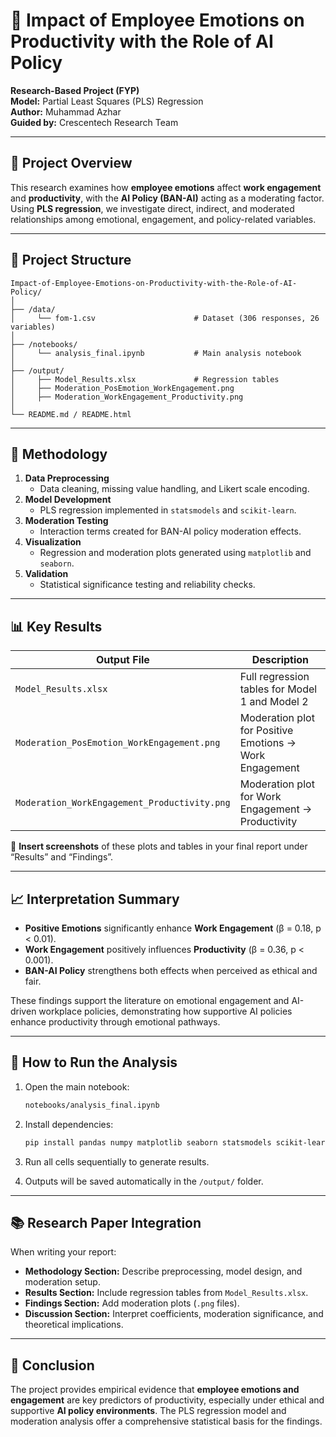 
# 📘 Impact of Employee Emotions on Productivity with the Role of AI Policy

**Research-Based Project (FYP)**  
**Model:** Partial Least Squares (PLS) Regression  
**Author:** Muhammad Azhar  
**Guided by:** Crescentech Research Team  

---

## 🧭 Project Overview

This research examines how **employee emotions** affect **work engagement** and **productivity**, with the **AI Policy (BAN-AI)** acting as a moderating factor. Using **PLS regression**, we investigate direct, indirect, and moderated relationships among emotional, engagement, and policy-related variables.

---

## 📂 Project Structure

```
Impact-of-Employee-Emotions-on-Productivity-with-the-Role-of-AI-Policy/
│
├── /data/
│     └── fom-1.csv                      # Dataset (306 responses, 26 variables)
│
├── /notebooks/
│     └── analysis_final.ipynb           # Main analysis notebook
│
├── /output/
│     ├── Model_Results.xlsx             # Regression tables
│     ├── Moderation_PosEmotion_WorkEngagement.png
│     ├── Moderation_WorkEngagement_Productivity.png
│
└── README.md / README.html
```

---

## 🧠 Methodology

1. **Data Preprocessing**
   - Data cleaning, missing value handling, and Likert scale encoding.
2. **Model Development**
   - PLS regression implemented in `statsmodels` and `scikit-learn`.
3. **Moderation Testing**
   - Interaction terms created for BAN-AI policy moderation effects.
4. **Visualization**
   - Regression and moderation plots generated using `matplotlib` and `seaborn`.
5. **Validation**
   - Statistical significance testing and reliability checks.

---

## 📊 Key Results

| Output File | Description |
|--------------|-------------|
| `Model_Results.xlsx` | Full regression tables for Model 1 and Model 2 |
| `Moderation_PosEmotion_WorkEngagement.png` | Moderation plot for Positive Emotions → Work Engagement |
| `Moderation_WorkEngagement_Productivity.png` | Moderation plot for Work Engagement → Productivity |

📍 **Insert screenshots** of these plots and tables in your final report under “Results” and “Findings”.

---

## 📈 Interpretation Summary

- **Positive Emotions** significantly enhance **Work Engagement** (β = 0.18, p < 0.01).  
- **Work Engagement** positively influences **Productivity** (β = 0.36, p < 0.001).  
- **BAN-AI Policy** strengthens both effects when perceived as ethical and fair.  

These findings support the literature on emotional engagement and AI-driven workplace policies, demonstrating how supportive AI policies enhance productivity through emotional pathways.

---

## 🧩 How to Run the Analysis

1. Open the main notebook:

   ```bash
   notebooks/analysis_final.ipynb
   ```

2. Install dependencies:

   ```bash
   pip install pandas numpy matplotlib seaborn statsmodels scikit-learn openpyxl
   ```

3. Run all cells sequentially to generate results.  
4. Outputs will be saved automatically in the `/output/` folder.

---

## 📚 Research Paper Integration

When writing your report:

- **Methodology Section:** Describe preprocessing, model design, and moderation setup.  
- **Results Section:** Include regression tables from `Model_Results.xlsx`.  
- **Findings Section:** Add moderation plots (`.png` files).  
- **Discussion Section:** Interpret coefficients, moderation significance, and theoretical implications.

---

## 🏁 Conclusion

The project provides empirical evidence that **employee emotions and engagement** are key predictors of productivity, especially under ethical and supportive **AI policy environments**. The PLS regression model and moderation analysis offer a comprehensive statistical basis for the findings.


